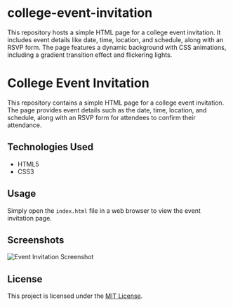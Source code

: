 # college-event-invitation
This repository hosts a simple HTML page for a college event invitation. It includes event details like date, time, location, and schedule, along with an RSVP form. The page features a dynamic background with CSS animations, including a gradient transition effect and flickering lights.
 # College Event Invitation

This repository contains a simple HTML page for a college event invitation. The page provides event details such as the date, time, location, and schedule, along with an RSVP form for attendees to confirm their attendance.

## Technologies Used

- HTML5
- CSS3

## Usage

Simply open the `index.html` file in a web browser to view the event invitation page.

## Screenshots

![Event Invitation Screenshot](/screenshots/event_invitation.png)

## License

This project is licensed under the [MIT License](LICENSE).
